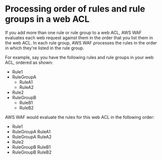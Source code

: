 # Processing order of rules and rule groups in a web ACL<a name="web-acl-processing-order"></a>

If you add more than one rule or rule group to a web ACL, AWS WAF evaluates each web request against them in the order that you list them in the web ACL\. In each rule group, AWS WAF processes the rules in the order in which they're listed in the rule group\. 

For example, say you have the following rules and rule groups in your web ACL, ordered as shown:
+ Rule1
+ RuleGroupA
  + RuleA1
  + RuleA2
+ Rule2
+ RuleGroupB
  + RuleB1
  + RuleB2

AWS WAF would evaluate the rules for this web ACL in the following order:
+ Rule1
+ RuleGroupA RuleA1
+ RuleGroupA RuleA2
+ Rule2
+ RuleGroupB RuleB1
+ RuleGroupB RuleB2